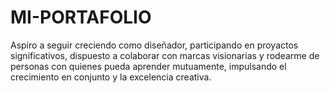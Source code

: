 # MI-PORTAFOLIO
Aspiro a seguir creciendo como diseñador, participando en proyactos significativos, dispuesto a colaborar con marcas visionarias y rodearme de personas con quienes pueda aprender mutuamente, impulsando el crecimiento en conjunto y la excelencia creativa.
